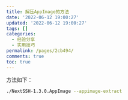 ```yaml
---
title: 解压AppImage的方法
date: '2022-06-12 19:00:27'
updated: '2022-06-12 19:00:27'
tags: []
categories:
  - 经验分享
  - 实用技巧
permalink: /pages/2cb494/
comments: true
toc: true
---
```

方法如下：

```bash
./NextSSH-1.3.0.AppImage --appimage-extract
```